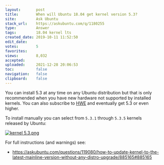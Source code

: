 ```yaml
---
layout:       post
title:        When will Ubuntu 18.04 get kernel version 5.3?
site:         Ask Ubuntu
stack_url:    https://askubuntu.com/q/1180255
type:         Answer
tags:         18.04 kernel lts
created_date: 2019-10-11 11:52:50
edit_date:    
votes:        5
favorites:    
views:        8,032
accepted:     
uploaded:     2021-12-28 20:06:53
toc:          false
navigation:   false
clipboard:    false
---
```


You can install 5.3 at any time on any Ubuntu distribution but that is only recommended when you have new hardware not supported by installed kernels. You can also subscribe to [HWE][1] and eventually get 5.3 or even higher.

To install manually you can select from `5.3.1` through `5.3.5` kernels released by Ubuntu:

[![kernel 5.3.png][2]][2]

For full instructions (and warnings) see:

- https://askubuntu.com/questions/119080/how-to-update-kernel-to-the-latest-mainline-version-without-any-distro-upgrade/885165#885165


  [1]: https://wiki.ubuntu.com/Kernel/LTSEnablementStack
  [2]: https://i.stack.imgur.com/O3gVM.png
